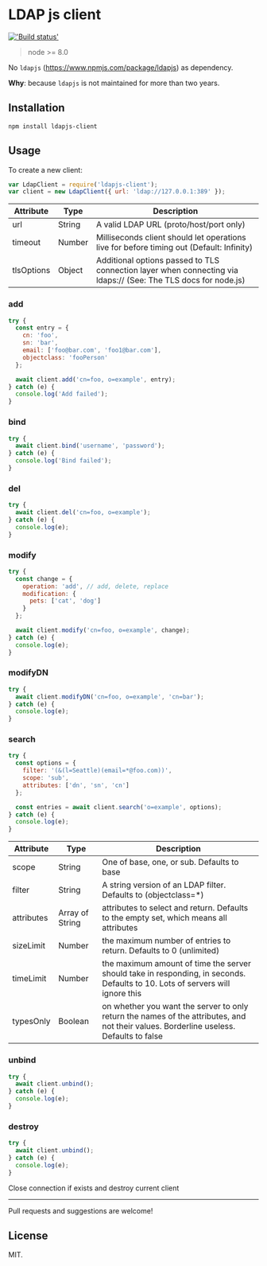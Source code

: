 # LDAP js client

[!['Build status'][travis_image_url]][travis_page_url]

[travis_image_url]: https://api.travis-ci.org/zont/ldapjs-client.svg
[travis_page_url]: https://travis-ci.org/zont/ldapjs-client

> node >= 8.0

No `ldapjs` (https://www.npmjs.com/package/ldapjs) as dependency.

**Why**: because `ldapjs` is not maintained for more than two years.


## Installation

    npm install ldapjs-client

Usage
-----

To create a new client:

```js
var LdapClient = require('ldapjs-client');
var client = new LdapClient({ url: 'ldap://127.0.0.1:389' });
```

Attribute | Type | Description
--- | --- | ---
url | String | A valid LDAP URL (proto/host/port only)
timeout | Number | Milliseconds client should let operations live for before timing out (Default: Infinity)
tlsOptions | Object | Additional options passed to TLS connection layer when connecting via ldaps:// (See: The TLS docs for node.js)

### add
```js
try {
  const entry = {
    cn: 'foo',
    sn: 'bar',
    email: ['foo@bar.com', 'foo1@bar.com'],
    objectclass: 'fooPerson'
  };

  await client.add('cn=foo, o=example', entry);
} catch (e) {
  console.log('Add failed');
}
```

### bind
```js
try {
  await client.bind('username', 'password');
} catch (e) {
  console.log('Bind failed');
}
```

### del
```js
try {
  await client.del('cn=foo, o=example');
} catch (e) {
  console.log(e);
}
```

### modify
```js
try {
  const change = {
    operation: 'add', // add, delete, replace
    modification: {
      pets: ['cat', 'dog']
    }
  };

  await client.modify('cn=foo, o=example', change);
} catch (e) {
  console.log(e);
}
```

### modifyDN
```js
try {
  await client.modifyDN('cn=foo, o=example', 'cn=bar');
} catch (e) {
  console.log(e);
}
```

### search
```js
try {
  const options = {
    filter: '(&(l=Seattle)(email=*@foo.com))',
    scope: 'sub',
    attributes: ['dn', 'sn', 'cn']
  };

  const entries = await client.search('o=example', options);
} catch (e) {
  console.log(e);
}
```

Attribute | Type | Description
--- | --- | ---
scope | String | One of base, one, or sub. Defaults to base
filter | String | A string version of an LDAP filter. Defaults to (objectclass=*)
attributes | Array of String | attributes to select and return. Defaults to the empty set, which means all attributes
sizeLimit | Number | the maximum number of entries to return. Defaults to 0 (unlimited)
timeLimit | Number | the maximum amount of time the server should take in responding, in seconds. Defaults to 10. Lots of servers will ignore this
typesOnly | Boolean | on whether you want the server to only return the names of the attributes, and not their values. Borderline useless. Defaults to false

### unbind
```js
try {
  await client.unbind();
} catch (e) {
  console.log(e);
}
```

### destroy
```js
try {
  await client.unbind();
} catch (e) {
  console.log(e);
}
```
Close connection if exists and destroy current client

---

Pull requests and suggestions are welcome!

## License

MIT.

